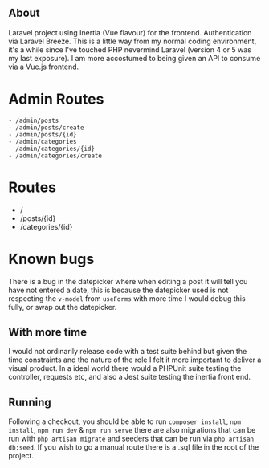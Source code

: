 ## About

Laravel project using Inertia (Vue flavour) for the frontend. Authentication via Laravel Breeze. This is a little way from my normal coding environment, it's a while since I've touched PHP nevermind Laravel (version 4 or 5 was my last exposure). I am more accostumed to being given an API to consume via a Vue.js frontend. 

# Admin Routes
	- /admin/posts
	- /admin/posts/create
	- /admin/posts/{id}
	- /admin/categories
	- /admin/categories/{id}
	- /admin/categories/create

# Routes
 - /
 - /posts/{id}
 - /categories/{id}

 # Known bugs

 There is a bug in the datepicker where when editing a post it will tell you have not entered a date, this is because the datepicker used is not respecting the `v-model` from `useForms` with more time I would debug this fully, or swap out the datepicker.

## With more time

I would not ordinarily release code with a test suite behind but given the time constraints and the nature of the role I felt it more important to deliver a visual product. In a ideal world there would a PHPUnit suite testing the controller, requests etc, and also a Jest suite testing the inertia front end. 

## Running

Following a checkout, you should be able to run `composer install`, `npm install`, `npm run dev` & `npm run serve` there are also migrations that can be run with `php artisan migrate` and seeders that can be run via `php artisan db:seed`. If you wish to go a manual route there is a .sql file in the root of the project. 